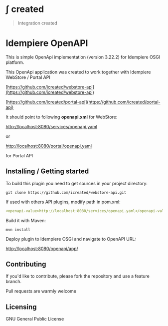 # &int; created
> Integration created

# Idempiere OpenAPI
> 

This is simple OpenApi implementation (version 3.22.2) for Idempiere OSGI platform.

This OpenApi application was created to work together with Idempiere WebStore / Portal API

[https://github.com/icreated/webstore-api](https://github.com/icreated/webstore-api)

[https://github.com/icreated/portal-api](https://github.com/icreated/portal-api)

It should point to following **openapi.xml** for WebStore:

[http://localhost:8080/services/openapi.yaml](http://localhost:8080/services/openapi.yaml)

or 

[http://localhost:8080/portal/openapi.yaml](http://localhost:8080/portal/openapi.yaml)

for Portal API


## Installing / Getting started

To build this plugin you need to get sources in your project directory:

```shell
git clone https://github.com/icreated/webstore-api.git
```

If used with others API plugins, modify path in pom.xml:

```yml
<openapi-value>http://localhost:8080/services/openapi.yaml</openapi-value>
```

Build it with Maven:

```shell
mvn install
```

Deploy plugin to Idempiere OSGI and navigate to OpenAPI URL:

[http://localhost:8080/openapi/app/](http://localhost:8080/openapi/app/)

## Contributing

If you'd like to contribute, please fork the repository and use a feature
branch. 

Pull requests are warmly welcome


## Licensing

GNU General Public License

